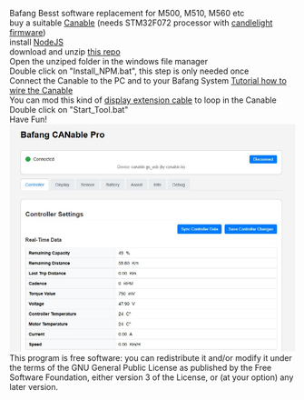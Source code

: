 Bafang Besst software replacement for M500, M510, M560 etc  
buy a suitable [Canable](https://www.ebay.com/itm/156316405598) (needs STM32F072 processor with [candlelight firmware](https://github.com/candle-usb/candleLight_fw))  
install [NodeJS](https://nodejs.org/en/download/)  
download and unzip [this repo](https://github.com/stancecoke/bafang_canable_pro/archive/refs/heads/master.zip)  
Open the unziped folder in the windows file manager  
Double click on "Install_NPM.bat", this step is only needed once  
Connect the Canable to the PC and to your Bafang System [Tutorial how to wire the Canable](https://kaspars.net/blog/bafang-canbus)  
You can mod this kind of [display extension cable](https://aliexpress.com/item/1005005307730396.html) to loop in the Canable  
Double click on "Start_Tool.bat"  
Have Fun!  
![GUI](Screenshot.jpg)
This program is free software: you can redistribute it and/or modify it under the terms of the GNU General Public License as published by the Free Software Foundation, either version 3 of the License, or (at your option) any later version.
